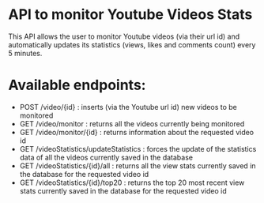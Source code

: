 # API to monitor Youtube Videos Stats

This API allows the user to monitor Youtube videos (via their url id) and automatically updates its statistics (views, likes and comments count) every 5 minutes.

# Available endpoints:
- POST /video/{id} : inserts (via the Youtube url id) new videos to be monitored
- GET /video/monitor : returns all the videos currently being monitored
- GET /video/monitor/{id} : returns information about the requested video id
- GET /videoStatistics/updateStatistics : forces the update of the statistics data of all the videos currently saved in the database 
- GET /videoStatistics/{id}/all : returns all the view stats currently saved in the database for the requested video id
- GET /videoStatistics/{id}/top20 : returns the top 20 most recent view stats currently saved in the database for the requested video id

